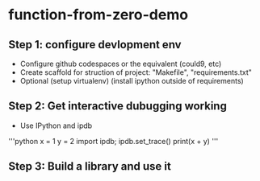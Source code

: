 # function-from-zero-demo

## Step 1: configure devlopment env

* Configure github codespaces or the equivalent (could9, etc)
* Create scaffold for struction of project: "Makefile", "requirements.txt"
* Optional (setup virtualenv) (install ipython outside of requirements)

## Step 2: Get interactive dubugging working

* Use IPython and ipdb

'''python
x = 1
y = 2
import ipdb; ipdb.set_trace()
print(x + y)
'''

## Step 3: Build a library and use it
